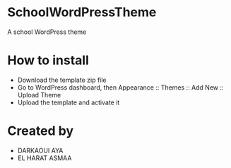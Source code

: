 # SchoolWordPressTheme
A school WordPress theme

# How to install
* Download the template zip file
* Go to WordPress dashboard, then Appearance :: Themes :: Add New :: Upload Theme
* Upload the template and activate it

# Created by
+ DARKAOUI AYA
+ EL HARAT ASMAA
